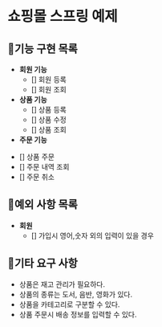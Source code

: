 # 쇼핑몰 스프링 예제

## 📜기능 구현 목록

- **회원 기능**
  - [] 회원 등록
  - [] 회원 조회
- **상품 기능**
  - [] 상품 등록
  - [] 상품 수정
  - [] 상품 조회
- **주문 기능**

* [] 상품 주문
* [] 주문 내역 조회
* [] 주문 취소

## 🎯예외 사항 목록

- **회원**
  - [] 가입시 영어,숫자 외의 입력이 있을 경우

## 🚬기타 요구 사항

- 상품은 재고 관리가 필요하다.
- 상품의 종류는 도서, 음반, 영화가 있다.
- 상품을 카테고리로 구분할 수 있다.
- 상품 주문시 배송 정보를 입력할 수 있다.
